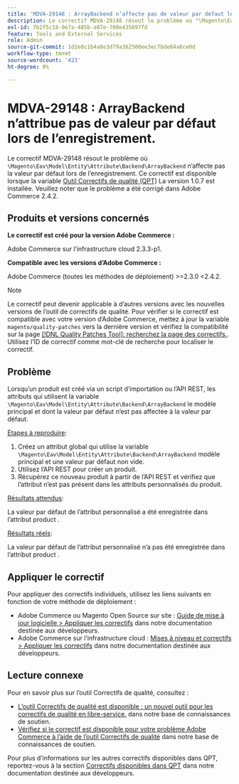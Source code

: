 ```yaml
---
title: 'MDVA-29148 : ArrayBackend n’affecte pas de valeur par défaut lors de l’enregistrement'
description: Le correctif MDVA-29148 résout le problème où "\Magento\Eav\Model\Entity\Attribute\Backend\ArrayBackend" n’affecte pas la valeur par défaut lors de l’enregistrement. Ce correctif est disponible lorsque l’[outil de correctifs de qualité (QPT)](/help/announcements/adobe-commerce-announcements/magento-quality-patches-released-new-tool-to-self-serve-quality-patches.md) 1.0.7 est installé. Veuillez noter que le problème a été corrigé dans Adobe Commerce 2.4.2.
exl-id: 7b2f5c18-0e7a-485b-a07e-700e435697fd
feature: Tools and External Services
role: Admin
source-git-commit: 1d2e0c1b4a8e3d79a362500ee3ec7bde84a6ce0d
workflow-type: tm+mt
source-wordcount: '423'
ht-degree: 0%

---
```


# MDVA-29148 : ArrayBackend n’attribue pas de valeur par défaut lors de l’enregistrement.

Le correctif MDVA-29148 résout le problème où `\Magento\Eav\Model\Entity\Attribute\Backend\ArrayBackend` n’affecte pas la valeur par défaut lors de l’enregistrement. Ce correctif est disponible lorsque la variable [Outil Correctifs de qualité (QPT)](/help/announcements/adobe-commerce-announcements/magento-quality-patches-released-new-tool-to-self-serve-quality-patches.md) La version 1.0.7 est installée. Veuillez noter que le problème a été corrigé dans Adobe Commerce 2.4.2.

## Produits et versions concernés

**Le correctif est créé pour la version Adobe Commerce :**

Adobe Commerce sur l’infrastructure cloud 2.3.3-p1.

**Compatible avec les versions d’Adobe Commerce :**

Adobe Commerce (toutes les méthodes de déploiement) >=2.3.0 &lt;2.4.2.

>[!NOTE]
>
>Le correctif peut devenir applicable à d’autres versions avec les nouvelles versions de l’outil de correctifs de qualité. Pour vérifier si le correctif est compatible avec votre version d’Adobe Commerce, mettez à jour la variable `magento/quality-patches` vers la dernière version et vérifiez la compatibilité sur la page [[!DNL Quality Patches Tool]: recherchez la page des correctifs.](https://devdocs.magento.com/quality-patches/tool.html#patch-grid). Utilisez l’ID de correctif comme mot-clé de recherche pour localiser le correctif.

## Problème

Lorsqu’un produit est créé via un script d’importation ou l’API REST, les attributs qui utilisent la variable `\Magento\Eav\Model\Entity\Attribute\Backend\ArrayBackend` le modèle principal et dont la valeur par défaut n’est pas affectée à la valeur par défaut.

<u>Étapes à reproduire</u>:

1. Créez un attribut global qui utilise la variable `\Magento\Eav\Model\Entity\Attribute\Backend\ArrayBackend` modèle principal et une valeur par défaut non vide.
1. Utilisez l’API REST pour créer un produit.
1. Récupérez ce nouveau produit à partir de l’API REST et vérifiez que l’attribut n’est pas présent dans les attributs personnalisés du produit.

<u>Résultats attendus</u>:

La valeur par défaut de l’attribut personnalisé a été enregistrée dans l’attribut product .

<u>Résultats réels</u>:

La valeur par défaut de l’attribut personnalisé n’a pas été enregistrée dans l’attribut product .

## Appliquer le correctif

Pour appliquer des correctifs individuels, utilisez les liens suivants en fonction de votre méthode de déploiement :

* Adobe Commerce ou Magento Open Source sur site : [Guide de mise à jour logicielle > Appliquer les correctifs](https://devdocs.magento.com/guides/v2.4/comp-mgr/patching/mqp.html) dans notre documentation destinée aux développeurs.
* Adobe Commerce sur l’infrastructure cloud : [Mises à niveau et correctifs > Appliquer les correctifs](https://devdocs.magento.com/cloud/project/project-patch.html) dans notre documentation destinée aux développeurs.

## Lecture connexe

Pour en savoir plus sur l’outil Correctifs de qualité, consultez :

* [L’outil Correctifs de qualité est disponible : un nouvel outil pour les correctifs de qualité en libre-service.](/help/announcements/adobe-commerce-announcements/magento-quality-patches-released-new-tool-to-self-serve-quality-patches.md) dans notre base de connaissances de soutien.
* [Vérifiez si le correctif est disponible pour votre problème Adobe Commerce à l’aide de l’outil Correctifs de qualité](/help/support-tools/patches-available-in-qpt-tool/check-patch-for-magento-issue-with-magento-quality-patches.md) dans notre base de connaissances de soutien.

Pour plus d’informations sur les autres correctifs disponibles dans QPT, reportez-vous à la section [Correctifs disponibles dans QPT](https://devdocs.magento.com/quality-patches/tool.html#patch-grid) dans notre documentation destinée aux développeurs.
